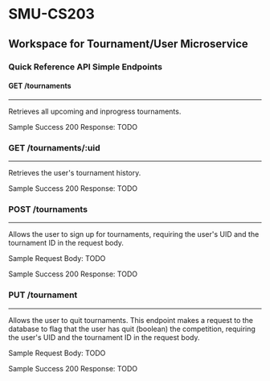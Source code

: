 # SMU-CS203
## Workspace for Tournament/User Microservice

### Quick Reference API Simple Endpoints
#### GET /tournaments
---
Retrieves all upcoming and inprogress tournaments. 

Sample Success 200 Response: TODO

### GET /tournaments/:uid
---
Retrieves the user's tournament history. 

Sample Success 200 Response: TODO

### POST /tournaments
---
Allows the user to sign up for tournaments, requiring the user's UID and the tournament ID in the request body.

Sample Request Body: TODO

Sample Success 200 Response: TODO

### PUT /tournament
---
Allows the user to quit tournaments. This endpoint makes a request to the database to flag that the user has quit (boolean) the competition,  requiring the user's UID and the tournament ID in the request body. 

Sample Request Body: TODO

Sample Success 200 Response: TODO

